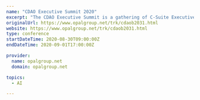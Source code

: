 ```yaml
---
name: "CDAO Executive Summit 2020"
excerpt: "The CDAO Executive Summit is a gathering of C-Suite Executives and Senior Decision Makers from Fortune 1000 and leading enterprise organizations. Our intimate, invitation-only event creates new business relationships and opportunities to benchmark with true peers while focusing on key business challenges."
originalUrl: https://www.opalgroup.net/trk/cdaob2031.html
website: https://www.opalgroup.net/trk/cdaob2031.html
type: conference
startDateTime: 2020-08-30T09:00:00Z
endDateTime: 2020-09-01T17:00:00Z

provider:
  name: opalgroup.net
  domain: opalgroup.net

topics:
  - AI

---
```


